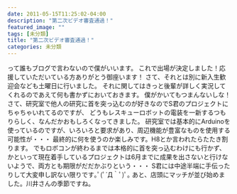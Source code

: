 ```yaml
---
date: 2011-05-15T11:25:02-04:00
description: "第二次ビデオ審査通過！"
featured_image: ""
tags: [未分類]
title: "第二次ビデオ審査通過！"
categories: 未分類
---
```


って誰もブログで言わないので僕がいいます。
これで出場が決定しました！応援していただいている方ありがとう御座います！
さて、それとは別に新入生歓迎会なども土曜日に行いました。
それに関してはきっと後輩が詳しく実況してくれるのであえて何も書かずにおいておきます。
僕がかいてもつまんないしな！
さて、研究室で他人の研究に首を突っ込むのが好きなのでS君のプロジェクトにちゃちゃいれてるのですが、
どうもレスキューロボットの電装を一新するつもりらしく、なんだかおもしろくなってきました。
研究室では基本的にArduinoを使っているのですが、いろいろと要求があり、周辺機能が豊富なものを使用する可能性が・・・
最終的に何を使うのか楽しみです。H8とか言われたらたたき割ります。
でもロボコンが終わるまでは本格的に首を突っ込むわけにも行かず、かといって現在着手しているプロジェクトは6月までに成果を出さないと行けないようで、両方とも期限がだだかぶりという・・・
S君には中途半端に手伝ったりして大変申し訳ない限りです｡ﾟ(ﾟ´Д｀ﾟ)ﾟ｡
あと、店頭にマッチが並び始めました。川井さんの季節ですね。
